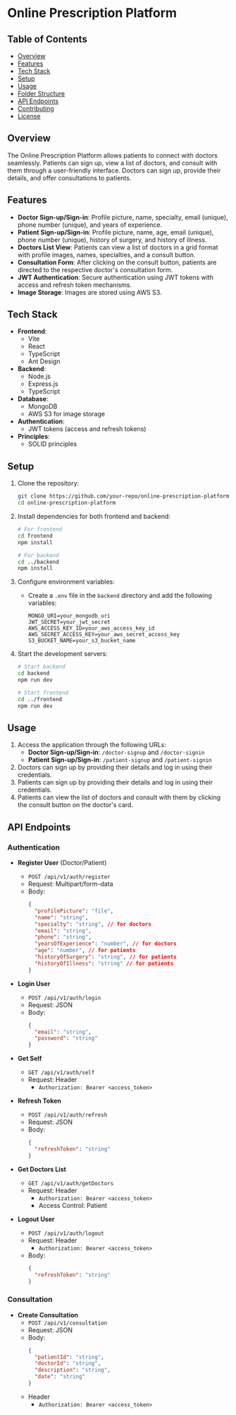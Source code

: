 # Online Prescription Platform

## Table of Contents
- [Overview](#overview)
- [Features](#features)
- [Tech Stack](#tech-stack)
- [Setup](#setup)
- [Usage](#usage)
- [Folder Structure](#folder-structure)
- [API Endpoints](#api-endpoints)
- [Contributing](#contributing)
- [License](#license)

## Overview
The Online Prescription Platform allows patients to connect with doctors seamlessly. Patients can sign up, view a list of doctors, and consult with them through a user-friendly interface. Doctors can sign up, provide their details, and offer consultations to patients.

## Features
- **Doctor Sign-up/Sign-in**: Profile picture, name, specialty, email (unique), phone number (unique), and years of experience.
- **Patient Sign-up/Sign-in**: Profile picture, name, age, email (unique), phone number (unique), history of surgery, and history of illness.
- **Doctors List View**: Patients can view a list of doctors in a grid format with profile images, names, specialties, and a consult button.
- **Consultation Form**: After clicking on the consult button, patients are directed to the respective doctor's consultation form.
- **JWT Authentication**: Secure authentication using JWT tokens with access and refresh token mechanisms.
- **Image Storage**: Images are stored using AWS S3.

## Tech Stack
- **Frontend**: 
  - Vite
  - React
  - TypeScript
  - Ant Design
- **Backend**: 
  - Node.js
  - Express.js
  - TypeScript
- **Database**:
  - MongoDB
  - AWS S3 for image storage
- **Authentication**: 
  - JWT tokens (access and refresh tokens)
- **Principles**: 
  - SOLID principles

## Setup
1. Clone the repository:
    ```bash
    git clone https://github.com/your-repo/online-prescription-platform.git
    cd online-prescription-platform
    ```

2. Install dependencies for both frontend and backend:
    ```bash
    # For frontend
    cd frontend
    npm install

    # For backend
    cd ../backend
    npm install
    ```

3. Configure environment variables:
    - Create a `.env` file in the `backend` directory and add the following variables:
      ```env
      MONGO_URI=your_mongodb_uri
      JWT_SECRET=your_jwt_secret
      AWS_ACCESS_KEY_ID=your_aws_access_key_id
      AWS_SECRET_ACCESS_KEY=your_aws_secret_access_key
      S3_BUCKET_NAME=your_s3_bucket_name
      ```

4. Start the development servers:
    ```bash
    # Start backend
    cd backend
    npm run dev

    # Start frontend
    cd ../frontend
    npm run dev
    ```

## Usage
1. Access the application through the following URLs:
    - **Doctor Sign-up/Sign-in**: `/doctor-signup` and `/doctor-signin`
    - **Patient Sign-up/Sign-in**: `/patient-signup` and `/patient-signin`
2. Doctors can sign up by providing their details and log in using their credentials.
3. Patients can sign up by providing their details and log in using their credentials.
4. Patients can view the list of doctors and consult with them by clicking the consult button on the doctor's card.


## API Endpoints
### Authentication
- **Register User** (Doctor/Patient)
  - `POST /api/v1/auth/register`
  - Request: Multipart/form-data
  - Body:
    ```json
    {
      "profilePicture": "file",
      "name": "string",
      "specialty": "string", // for doctors
      "email": "string",
      "phone": "string",
      "yearsOfExperience": "number", // for doctors
      "age": "number", // for patients
      "historyOfSurgery": "string", // for patients
      "historyOfIllness": "string" // for patients
    }
    ```
- **Login User**
  - `POST /api/v1/auth/login`
  - Request: JSON
  - Body:
    ```json
    {
      "email": "string",
      "password": "string"
    }
    ```

- **Get Self**
  - `GET /api/v1/auth/self`
  - Request: Header
    - `Authorization: Bearer <access_token>`

- **Refresh Token**
  - `POST /api/v1/auth/refresh`
  - Request: JSON
  - Body:
    ```json
    {
      "refreshToken": "string"
    }
    ```

- **Get Doctors List**
  - `GET /api/v1/auth/getDoctors`
  - Request: Header
    - `Authorization: Bearer <access_token>`
    - Access Control: Patient

- **Logout User**
  - `POST /api/v1/auth/logout`
  - Request: Header
    - `Authorization: Bearer <access_token>`
  - Body:
    ```json
    {
      "refreshToken": "string"
    }
    ```

### Consultation
- **Create Consultation**
  - `POST /api/v1/consultation`
  - Request: JSON
  - Body:
    ```json
    {
      "patientId": "string",
      "doctorId": "string",
      "description": "string",
      "date": "string"
    }
    ```
  - Header
    - `Authorization: Bearer <access_token>`



